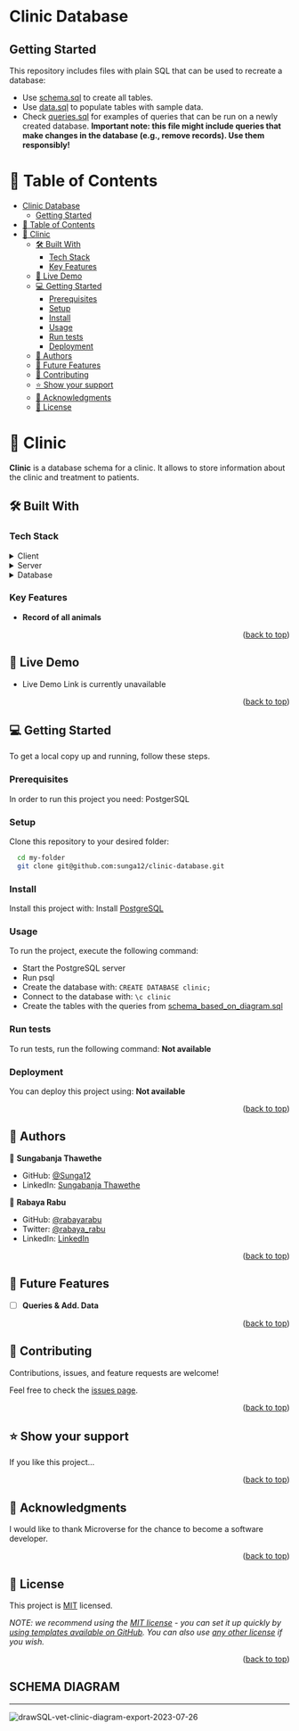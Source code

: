 # Clinic Database



## Getting Started

This repository includes files with plain SQL that can be used to recreate a database:

- Use [schema.sql](./schema.sql) to create all tables.
- Use [data.sql](./data.sql) to populate tables with sample data.
- Check [queries.sql](./queries.sql) for examples of queries that can be run on a newly created database. **Important note: this file might include queries that make changes in the database (e.g., remove records). Use them responsibly!**

<a name="readme-top"></a>



# 📗 Table of Contents

- [Clinic Database](#clinic-database)
  - [Getting Started](#getting-started)
- [📗 Table of Contents](#-table-of-contents)
- [📖 Clinic ](#-clinic-)
  - [🛠 Built With ](#-built-with-)
    - [Tech Stack ](#tech-stack-)
    - [Key Features ](#key-features-)
  - [🚀 Live Demo ](#-live-demo-)
  - [💻 Getting Started ](#-getting-started-)
    - [Prerequisites](#prerequisites)
    - [Setup](#setup)
    - [Install](#install)
    - [Usage](#usage)
    - [Run tests](#run-tests)
    - [Deployment](#deployment)
  - [👥 Authors ](#-authors-)
  - [🔭 Future Features ](#-future-features-)
  - [🤝 Contributing ](#-contributing-)
  - [⭐️ Show your support ](#️-show-your-support-)
  - [🙏 Acknowledgments ](#-acknowledgments-)
  - [📝 License ](#-license-)


# 📖 Clinic <a name="about-project"></a>


**Clinic** is a database schema for a clinic. It allows to store information about the clinic and treatment to patients.

## 🛠 Built With <a name="built-with"></a>

### Tech Stack <a name="tech-stack"></a>


<details>
  <summary>Client</summary>
</details>

<details>
  <summary>Server</summary>
</details>

<details>
<summary>Database</summary>
  <ul>
    <li><a href="https://www.postgresql.org/">PostgreSQL</a></li>
  </ul>
</details>

<!-- Features -->

### Key Features <a name="key-features"></a>


- **Record of all animals**

<p align="right">(<a href="#readme-top">back to top</a>)</p>

<!-- LIVE DEMO -->

## 🚀 Live Demo <a name="live-demo"></a>


- Live Demo Link is currently unavailable

<p align="right">(<a href="#readme-top">back to top</a>)</p>

<!-- GETTING STARTED -->

## 💻 Getting Started <a name="getting-started"></a>


To get a local copy up and running, follow these steps.

### Prerequisites

In order to run this project you need: PostgerSQL

### Setup

Clone this repository to your desired folder:

```sh
  cd my-folder
  git clone git@github.com:sunga12/clinic-database.git
```
### Install

Install this project with: Install [PostgreSQL](https://www.postgresql.org/download/)


### Usage

To run the project, execute the following command:

- Start the PostgreSQL server
- Run psql
- Create the database with: `CREATE DATABASE clinic;`
- Connect to the database with: `\c clinic`
- Create the tables with the queries from [schema_based_on_diagram.sql](./schema_based_on_diagram.sql)


### Run tests

To run tests, run the following command: **Not available**


### Deployment

You can deploy this project using: **Not available**


<p align="right">(<a href="#readme-top">back to top</a>)</p>

<!-- AUTHORS -->

## 👥 Authors <a name="authors"></a>

👤 **Sungabanja Thawethe**

- GitHub: [@Sunga12](https://github.com/sunga12)
- LinkedIn: [Sungabanja Thawethe](https://linkedin.com/in/sungabanja-thawethe)

👤 **Rabaya Rabu**

- GitHub: [@rabayarabu](https://github.com/rabayarabu)
- Twitter: [@rabaya_rabu](https://twitter.com/rabaya_rabu)
- LinkedIn: [LinkedIn](https://linkedin.com/in/rabaya-rabu-142721169/)

<p align="right">(<a href="#readme-top">back to top</a>)</p>

<!-- FUTURE FEATURES -->

## 🔭 Future Features <a name="future-features"></a>

- [ ] **Queries & Add. Data**


<p align="right">(<a href="#readme-top">back to top</a>)</p>

<!-- CONTRIBUTING -->

## 🤝 Contributing <a name="contributing"></a>

Contributions, issues, and feature requests are welcome!

Feel free to check the [issues page](../../issues/).

<p align="right">(<a href="#readme-top">back to top</a>)</p>

## ⭐️ Show your support <a name="support"></a>

If you like this project...

<p align="right">(<a href="#readme-top">back to top</a>)</p>

<!-- ACKNOWLEDGEMENTS -->

## 🙏 Acknowledgments <a name="acknowledgements"></a>

I would like to thank Microverse for the chance to become a software developer.

<p align="right">(<a href="#readme-top">back to top</a>)</p>

<!-- LICENSE -->

## 📝 License <a name="license"></a>

This project is [MIT](./LICENSE) licensed.

_NOTE: we recommend using the [MIT license](https://choosealicense.com/licenses/mit/) - you can set it up quickly by [using templates available on GitHub](https://docs.github.com/en/communities/setting-up-your-project-for-healthy-contributions/adding-a-license-to-a-repository). You can also use [any other license](https://choosealicense.com/licenses/) if you wish._

<p align="right">(<a href="#readme-top">back to top</a>)</p>

## SCHEMA DIAGRAM
<hr>

![drawSQL-vet-clinic-diagram-export-2023-07-26](https://github.com/sunga12/Clinic-Database/assets/117270680/917d4980-ca5e-41d1-9d33-cb1d4018f22b)


